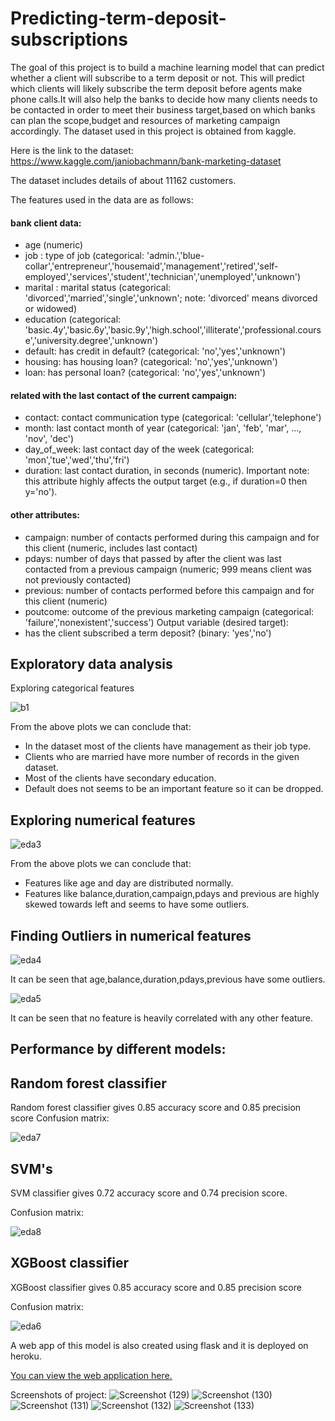 # Predicting-term-deposit-subscriptions
The goal of this project is to build a machine learning model that can predict whether a client will subscribe to a term deposit or not. This will predict which clients will likely
subscribe the term deposit before agents make phone calls.It will also help the banks to decide how many clients needs to be
contacted in order to meet their business target,based on which banks can plan the scope,budget and resources of marketing campaign accordingly.
The dataset used in this project is obtained from kaggle.

Here is the link to the dataset: https://www.kaggle.com/janiobachmann/bank-marketing-dataset

The dataset includes details of about 11162 customers.

The features used in the data are as follows:
#### bank client data:
- age (numeric)
- job : type of job (categorical: 'admin.','blue-collar','entrepreneur','housemaid','management','retired','self-employed','services','student','technician','unemployed','unknown')
- marital : marital status (categorical: 'divorced','married','single','unknown'; note: 'divorced' means divorced or widowed)
- education (categorical: 'basic.4y','basic.6y','basic.9y','high.school','illiterate','professional.course','university.degree','unknown')
- default: has credit in default? (categorical: 'no','yes','unknown')
- housing: has housing loan? (categorical: 'no','yes','unknown')
- loan: has personal loan? (categorical: 'no','yes','unknown')
#### related with the last contact of the current campaign:
- contact: contact communication type (categorical: 'cellular','telephone')
- month: last contact month of year (categorical: 'jan', 'feb', 'mar', ..., 'nov', 'dec')
- day_of_week: last contact day of the week (categorical: 'mon','tue','wed','thu','fri')
- duration: last contact duration, in seconds (numeric). Important note: this attribute highly affects the output target (e.g., if duration=0 then y='no').
#### other attributes:
- campaign: number of contacts performed during this campaign and for this client (numeric, includes last contact)
- pdays: number of days that passed by after the client was last contacted from a previous campaign (numeric; 999 means client was not previously contacted)
- previous: number of contacts performed before this campaign and for this client (numeric)
- poutcome: outcome of the previous marketing campaign (categorical: 'failure','nonexistent','success')
Output variable (desired target):
- has the client subscribed a term deposit? (binary: 'yes','no')

## Exploratory data analysis

Exploring categorical features
 
![b1](https://user-images.githubusercontent.com/62187533/121950553-6852ef00-cd77-11eb-8f17-32f3f226300d.png)

From the above plots we can conclude that:
- In the dataset most of the clients have management as their job type.
- Clients who are married have more number of records in the given dataset.
- Most of the clients have secondary education.
- Default does not seems to be an important feature so it can be dropped.

## Exploring numerical features

![eda3](https://user-images.githubusercontent.com/62187533/121784957-9ea43900-cbd4-11eb-9932-cff16a596897.png)


From the above plots we can conclude that:
- Features like age and day are distributed normally.
- Features like balance,duration,campaign,pdays and previous are highly skewed towards left and seems to have some outliers.


## Finding Outliers in numerical features
![eda4](https://user-images.githubusercontent.com/62187533/121785115-7ff27200-cbd5-11eb-9aab-d8ff74e5ab8c.png)

It can be seen that age,balance,duration,pdays,previous have some outliers.

![eda5](https://user-images.githubusercontent.com/62187533/121785137-aca68980-cbd5-11eb-950f-82d4a2b61ee8.png)

It can be seen that no feature is heavily correlated with any other feature.

## Performance by different models:

## Random forest classifier

Random forest classifier gives 0.85 accuracy score and 0.85 precision score
Confusion matrix:

![eda7](https://user-images.githubusercontent.com/62187533/121785293-a238bf80-cbd6-11eb-97df-893a75d83f88.png)

## SVM's

SVM classifier gives 0.72 accuracy score and 0.74 precision score.

Confusion matrix:

![eda8](https://user-images.githubusercontent.com/62187533/121785307-b2e93580-cbd6-11eb-94ec-9f0bdf8127b4.png)

## XGBoost classifier

XGBoost classifier gives 0.85 accuracy score and 0.85 precision score

Confusion matrix:

![eda6](https://user-images.githubusercontent.com/62187533/121785301-a9f86400-cbd6-11eb-891b-1a9f6b7b0e8b.png)


A web app of this model is also created using flask and it is deployed on heroku.

[You can view the web application here.](https://predicttermdeposits.herokuapp.com)

Screenshots of project:
![Screenshot (129)](https://user-images.githubusercontent.com/62187533/121785661-b8e01600-cbd8-11eb-8752-b5b8a1ac2c40.png)
![Screenshot (130)](https://user-images.githubusercontent.com/62187533/121785663-baa9d980-cbd8-11eb-876a-07d657b68a59.png)
![Screenshot (131)](https://user-images.githubusercontent.com/62187533/121785665-baa9d980-cbd8-11eb-9fa2-9cc13057d989.png)
![Screenshot (132)](https://user-images.githubusercontent.com/62187533/121785666-bb427000-cbd8-11eb-8385-3904f18dff49.png)
![Screenshot (133)](https://user-images.githubusercontent.com/62187533/121785667-bbdb0680-cbd8-11eb-9870-03ede1b90701.png)




